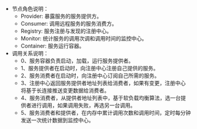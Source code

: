 - 节点角色说明：
    - Provider: 暴露服务的服务提供方。
    - Consumer: 调用远程服务的服务消费方。
    - Registry: 服务注册与发现的注册中心。
    - Monitor: 统计服务的调用次调和调用时间的监控中心。
    - Container: 服务运行容器。
- 调用关系说明：
    - 0、服务容器负责启动，加载，运行服务提供者。
    - 1、服务提供者在启动时，向注册中心注册自己提供的服务。
    - 2、服务消费者在启动时，向注册中心订阅自己所需的服务。
    - 3、注册中心返回服务提供者地址列表给消费者，如果有变更，注册中心将基于长连接推送变更数据给消费者。
    - 4、服务消费者，从提供者地址列表中，基于软负载均衡算法，选一台提供者进行调用，如果调用失败，再选另一台调用。
    - 5、服务消费者和提供者，在内存中累计调用次数和调用时间，定时每分钟发送一次统计数据到监控中心。
